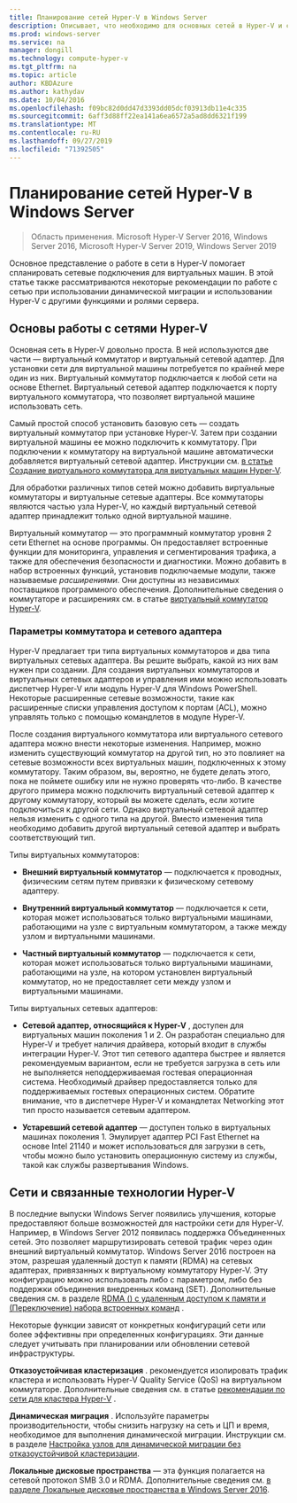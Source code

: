 ```yaml
---
title: Планирование сетей Hyper-V в Windows Server
description: Описывает, что необходимо для основных сетей в Hyper-V и содержит ссылки на инструкции
ms.prod: windows-server
ms.service: na
manager: dongill
ms.technology: compute-hyper-v
ms.tgt_pltfrm: na
ms.topic: article
author: KBDAzure
ms.author: kathydav
ms.date: 10/04/2016
ms.openlocfilehash: f09bc82d0dd47d3393dd05dcf03913db11e4c335
ms.sourcegitcommit: 6aff3d88ff22ea141a6ea6572a5ad8dd6321f199
ms.translationtype: MT
ms.contentlocale: ru-RU
ms.lasthandoff: 09/27/2019
ms.locfileid: "71392505"
---
```

# <a name="plan-for-hyper-v-networking-in-windows-server"></a>Планирование сетей Hyper-V в Windows Server

>Область применения. Microsoft Hyper-V Server 2016, Windows Server 2016, Microsoft Hyper-V Server 2019, Windows Server 2019
  
Основное представление о работе в сети в Hyper-V помогает спланировать сетевые подключения для виртуальных машин. В этой статье также рассматриваются некоторые рекомендации по работе с сетью при использовании динамической миграции и использовании Hyper-V с другими функциями и ролями сервера.  
  
## <a name="hyper-v-networking-basics"></a>Основы работы с сетями Hyper-V  
Основная сеть в Hyper-V довольно проста. В ней используются две части — виртуальный коммутатор и виртуальный сетевой адаптер. Для установки сети для виртуальной машины потребуется по крайней мере один из них. Виртуальный коммутатор подключается к любой сети на основе Ethernet. Виртуальный сетевой адаптер подключается к порту виртуального коммутатора, что позволяет виртуальной машине использовать сеть.  
  
Самый простой способ установить базовую сеть — создать виртуальный коммутатор при установке Hyper-V. Затем при создании виртуальной машины ее можно подключить к коммутатору. При подключении к коммутатору на виртуальной машине автоматически добавляется виртуальный сетевой адаптер. Инструкции см. [в статье Создание виртуального коммутатора для виртуальных машин Hyper-V](../get-started/Create-a-virtual-switch-for-Hyper-V-virtual-machines.md).  
  
Для обработки различных типов сетей можно добавить виртуальные коммутаторы и виртуальные сетевые адаптеры. Все коммутаторы являются частью узла Hyper-V, но каждый виртуальный сетевой адаптер принадлежит только одной виртуальной машине.  
  
Виртуальный коммутатор — это программный коммутатор уровня 2 сети Ethernet на основе программы. Он предоставляет встроенные функции для мониторинга, управления и сегментирования трафика, а также для обеспечения безопасности и диагностики.  Можно добавить в набор встроенных функций, установив подключаемые модули, также называемые *расширениями*. Они доступны из независимых поставщиков программного обеспечения. Дополнительные сведения о коммутаторе и расширениях см. в статье [виртуальный коммутатор Hyper-V](../../hyper-v-virtual-switch/Hyper-V-Virtual-Switch.md).  
  
### <a name="switch-and-network-adapter-choices"></a>Параметры коммутатора и сетевого адаптера  
Hyper-V предлагает три типа виртуальных коммутаторов и два типа виртуальных сетевых адаптера. Вы решите выбрать, какой из них вам нужен при создании. Для создания виртуальных коммутаторов и виртуальных сетевых адаптеров и управления ими можно использовать диспетчер Hyper-V или модуль Hyper-V для Windows PowerShell. Некоторые расширенные сетевые возможности, такие как расширенные списки управления доступом к портам (ACL), можно управлять только с помощью командлетов в модуле Hyper-V.  
  
После создания виртуального коммутатора или виртуального сетевого адаптера можно внести некоторые изменения. Например, можно изменить существующий коммутатор на другой тип, но это повлияет на сетевые возможности всех виртуальных машин, подключенных к этому коммутатору.  Таким образом, вы, вероятно, не будете делать этого, пока не поймете ошибку или не нужно проверять что-либо. В качестве другого примера можно подключить виртуальный сетевой адаптер к другому коммутатору, который вы можете сделать, если хотите подключиться к другой сети. Однако виртуальный сетевой адаптер нельзя изменить с одного типа на другой. Вместо изменения типа необходимо добавить другой виртуальный сетевой адаптер и выбрать соответствующий тип.  
  
Типы виртуальных коммутаторов:  
  
-   **Внешний виртуальный коммутатор** — подключается к проводных, физическим сетям путем привязки к физическому сетевому адаптеру.  
  
-   **Внутренний виртуальный коммутатор** — подключается к сети, которая может использоваться только виртуальными машинами, работающими на узле с виртуальным коммутатором, а также между узлом и виртуальными машинами.  
  
-   **Частный виртуальный коммутатор** — подключается к сети, которая может использоваться только виртуальными машинами, работающими на узле, на котором установлен виртуальный коммутатор, но не предоставляет сети между узлом и виртуальными машинами.  
  
Типы виртуальных сетевых адаптеров:  
  
-   **Сетевой адаптер, относящийся к Hyper-V** , доступен для виртуальных машин поколения 1 и 2. Он разработан специально для Hyper-V и требует наличия драйвера, который входит в службы интеграции Hyper-V. Этот тип сетевого адаптера быстрее и является рекомендуемым вариантом, если не требуется загрузка в сеть или не выполняется неподдерживаемая гостевая операционная система. Необходимый драйвер предоставляется только для поддерживаемых гостевых операционных систем. Обратите внимание, что в диспетчере Hyper-V и командлетах Networking этот тип просто называется сетевым адаптером.  
  
-   **Устаревший сетевой адаптер** — доступен только в виртуальных машинах поколения 1. Эмулирует адаптер PCI Fast Ethernet на основе Intel 21140 и может использоваться для загрузки в сеть, чтобы можно было установить операционную систему из службы, такой как службы развертывания Windows.  
  
## <a name="hyper-v-networking-and-related-technologies"></a>Сети и связанные технологии Hyper-V  
В последние выпуски Windows Server появились улучшения, которые предоставляют больше возможностей для настройки сети для Hyper-V. Например, в Windows Server 2012 появилась поддержка Объединенных сетей. Это позволяет маршрутизировать сетевой трафик через один внешний виртуальный коммутатор. Windows Server 2016 построен на этом, разрешая удаленный доступ к памяти (RDMA) на сетевых адаптерах, привязанных к виртуальному коммутатору Hyper-V. Эту конфигурацию можно использовать либо с параметром, либо без поддержки объединения внедренных команд (SET). Дополнительные сведения см. в разделе [RDMA &#40;&#41; с удаленным доступом к памяти и &#40;Переключение&#41; набора встроенных команд](../../hyper-v-virtual-switch/RDMA-and-Switch-Embedded-Teaming.md) .  
  
Некоторые функции зависят от конкретных конфигураций сети или более эффективны при определенных конфигурациях. Эти данные следует учитывать при планировании или обновлении сетевой инфраструктуры.  
  
**Отказоустойчивая кластеризация** . рекомендуется изолировать трафик кластера и использовать Hyper-V Quality Service (QoS) на виртуальном коммутаторе. Дополнительные сведения см. в статье [рекомендации по сети для кластера Hyper-V](https://technet.microsoft.com/library/dn550728.aspx) .  
  
**Динамическая миграция** . Используйте параметры производительности, чтобы снизить нагрузку на сеть и ЦП и время, необходимое для выполнения динамической миграции. Инструкции см. в разделе [Настройка узлов для динамической миграции без отказоустойчивой кластеризации](../deploy/set-up-hosts-for-live-migration-without-failover-clustering.md).  
  
**Локальные дисковые пространства** — эта функция полагается на сетевой протокол SMB 3.0 и RDMA. Дополнительные сведения см. [в разделе Локальные дисковые пространства в Windows Server 2016](../../../storage/storage-spaces/storage-spaces-direct-overview.md).